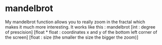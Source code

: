 # mandelbrot
My mandelbrot function allows you to really zoom in the fractal which makes it much more interesting.
It works like this :
mandelbrot [int : degree of prescision] [float * float : coordinates x and y of the bottom left corner of the screen] [float : size (the smaller the size the bigger the zoom)]
